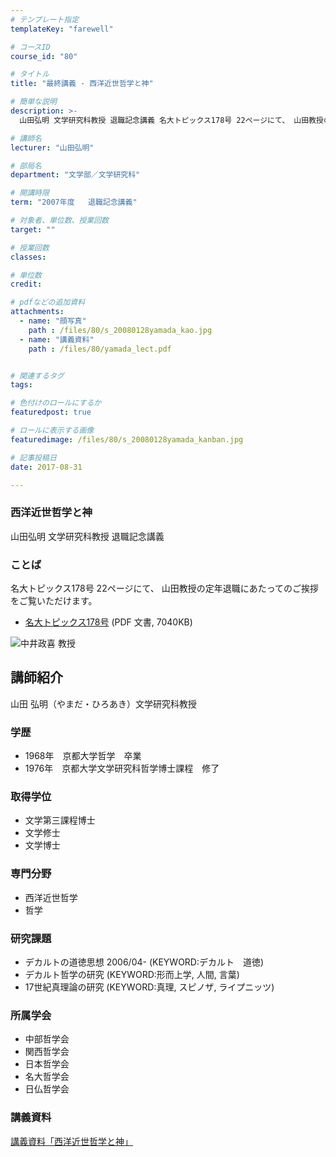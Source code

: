 ```yaml
---
# テンプレート指定
templateKey: "farewell"

# コースID
course_id: "80"

# タイトル
title: "最終講義 - 西洋近世哲学と神"

# 簡単な説明
description: >-
  山田弘明 文学研究科教授 退職記念講義 名大トピックス178号 22ページにて、 山田教授の定年退職にあたってのご挨拶をご覧いただけます。   * [名大トピックス178号](http...

# 講師名
lecturer: "山田弘明"

# 部局名
department: "文学部／文学研究科"

# 開講時限
term: "2007年度	退職記念講義"

# 対象者、単位数、授業回数
target: ""

# 授業回数
classes: 

# 単位数
credit: 

# pdfなどの追加資料
attachments: 
  - name: "顔写真" 
    path : /files/80/s_20080128yamada_kao.jpg
  - name: "講義資料" 
    path : /files/80/yamada_lect.pdf


# 関連するタグ
tags:

# 色付けのロールにするか
featuredpost: true

# ロールに表示する画像
featuredimage: /files/80/s_20080128yamada_kanban.jpg

# 記事投稿日
date: 2017-08-31

---
```

### 西洋近世哲学と神

山田弘明 文学研究科教授 退職記念講義 

### ことば

名大トピックス178号 22ページにて、 山田教授の定年退職にあたってのご挨拶をご覧いただけます。 

  * [名大トピックス178号](http://www.nagoya-u.ac.jp/about-nu/public-relations/publication/upload_images/no178.pdf) (PDF 文書, 7040KB)

![中井政喜 教授](/files/80/s_20080128yamada_kao.jpg) 
## 講師紹介

山田 弘明（やまだ・ひろあき）文学研究科教授 

### 学歴

  * 1968年　京都大学哲学　卒業
  * 1976年　京都大学文学研究科哲学博士課程　修了

### 取得学位

  * 文学第三課程博士 
  * 文学修士 
  * 文学博士 

### 専門分野

  * 西洋近世哲学
  * 哲学 

### 研究課題

  * デカルトの道徳思想 2006/04- (KEYWORD:デカルト　道徳)
  * デカルト哲学の研究 (KEYWORD:形而上学, 人間, 言葉)
  * 17世紀真理論の研究 (KEYWORD:真理, スピノザ, ライプニッツ)

### 所属学会

  * 中部哲学会
  * 関西哲学会
  * 日本哲学会
  * 名大哲学会
  * 日仏哲学会
### 講義資料


[講義資料「西洋近世哲学と神」](/files/80/yamada_lect.pdf) 
